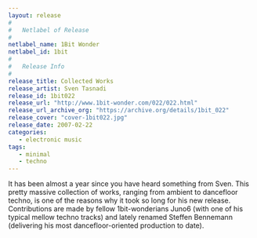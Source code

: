 ```yaml
---
layout: release
#
#   Netlabel of Release
#
netlabel_name: 1Bit Wonder
netlabel_id: 1bit
#
#   Release Info
#
release_title: Collected Works
release_artist: Sven Tasnadi
release_id: 1bit022
release_url: "http://www.1bit-wonder.com/022/022.html"
release_url_archive_org: "https://archive.org/details/1bit_022"
release_cover: "cover-1bit022.jpg"
release_date: 2007-02-22
categories:
   - electronic music
tags:
   - minimal
   - techno
---
```

It has been almost a year since you have heard something from Sven. This pretty massive collection of works, ranging from ambient to dancefloor techno, is one of the reasons why it took so long for his new release. Contributions are made by fellow 1bit-wonderians Juno6 (with one of his typical mellow techno tracks) and lately renamed Steffen Bennemann (delivering his most dancefloor-oriented production to date).
